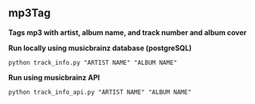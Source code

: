## mp3Tag
**Tags mp3 with artist, album name, and track number  and album cover**

**Run locally using musicbrainz database (postgreSQL)**

    python track_info.py "ARTIST NAME" "ALBUM NAME"

**Run using musicbrainz API**

    python track_info_api.py "ARTIST NAME" "ALBUM NAME"
  


